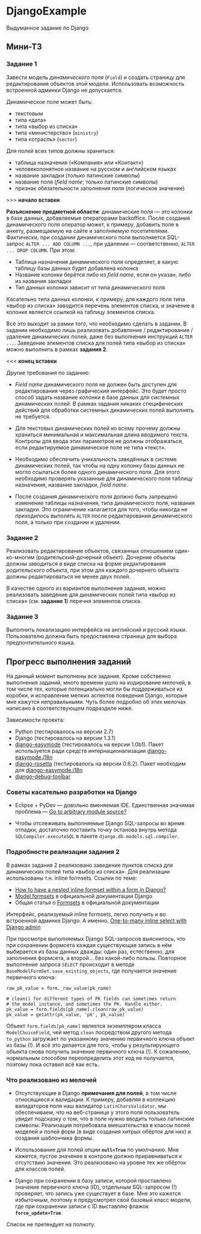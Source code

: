# DjangoExample

Выдуманное задание по Django

## Мини-ТЗ

### Задание 1

Завести модель *динамического поля* (`Field`) и создать страницу для редактирования объектов этой модели.  Использовать возможность встроенной админки Django не допускается.

Динамическое поле может быть:

  * текстовым
  * типа «дата»
  * типа «выбор из списка»
  * типа «министерство» (`ministry`)
  * типа «отрасль» (`sector`)

Для полей всех типов должны храниться:

  * таблица назначения («Компания» или «Контакт»)
  * человекопонятное название на русском и английском языках
  * название закладки (только латинские символы)
  * название поля (*field name*; только латинские символы)
  * признак обязательности заполнения поля (логическое значение)

\>>> **начало вставки**

**Разъяснение предметной области**: динамические поля — это колонки в базе данных, добавляемые операторами backoffice.  После создания динамического поля оператор может, к примеру, добавить поле в анкету, размещаемую на сайте и заполняемую посетителями.  Фактически, при создании динамического поля выполняется SQL-запрос `ALTER ... ADD COLUMN ...`, при удалении — соответственно, `ALTER ... DROP COLUMN`.  При этом:

  * Таблица назначения динамического поля определяет, в какую таблицу базы данных будет добавлена колонка
  * Название колонки берётся либо из *field name*, если он указан, либо из названия закладки
  * Тип данных колонки зависит от типа динамического поля

Касательно типа данных колонки, к примеру, для каждого поля типа «выбор из списка» заводится перечень элементов списка, и значение в колонке является ссылкой на таблицу элементов списка.

Всё это выходит за рамки того, что необходимо сделать в задании.  В задании необходимо лишь реализовать добавление / редактирование / удаление динамических полей, даже без выполнения инструкций `ALTER ...`.  Заведение элементов списка для полей типа «выбор из списка» можно выполнить в рамках **задания 2**.

\<<< **конец вставки**

Другие требования по заданию:

  * *Field name* динамического поля не должен быть доступен для редактирования через графический интерфейс.  Это будет просто способ задать название колонки в базе данных для *системных* динамических полей.  В рамках задания никаких специфических действий для обработки системных динамических полей выполнять не требуется.

  * Для текстовых динамических полей ко всему прочему должны храниться минимальная и максимальная длина вводимого текста.  Контролы для ввода этих параметров не должны отображаться, если редактируемое динамическое поле не типа «текст».

  * Необходимо обеспечить уникальность заведённых в системе динамических полей, так чтобы на одну колонку базы данных не могло ссылаться более одного динамического поля.  Для этого необходимо проверять указанные для динамического поля таблицу назначения, название закладки, *field name*.

  * После создания динамического поля должно быть запрещено изменение таблицы назначения, типа динамического поля, названия закладки.  Это ограничение налагается для того, чтобы никогда не приходилось выполять `ALTER` после редактирования динамического поля, а только при создании и удалении.

### Задание 2

Реализовать редактирование объектов, связанных отношением один-ко-многим (родительский-дочерний объект).  Дочерние объекты должны заводиться в виде списка на форме редактирования родительского объекта, при этом для каждого дочернего объекта должны редактироваться не менее двух полей.

В качестве одного из вариантов выполнения задания, можно реализовать заведение для динамических полей типа «выбор из списка» (см. **задание 1**) перечня элементов списка.

### Задание 3

Выполнить локализацию интерфейса на английский и русский языки.  Пользователю должна быть предоставлена страница для выбора предпочтительного языка.

## Прогресс выполнения заданий

На данный момент выполнены все задания.  Кроме собственно выполнения заданий, много времени ушло на кодирование мелочей, в том числе тех, которые потенциально могли бы поддерживаться из коробки, и исправление мелких аспектов поведения Django, которые мне кажутся неправильными.  Чуть более подробно об этих мелочах написано в соответствующем подразделе ниже.

Зависимости проекта:

  * Python (тестировалось на версии 2.7)
  * Django (тестировалось на версии 1.3.1)
  * [django-easymode][] (тестировалось на версии 1.0b1).  Пакет используется ради средств интернационализации [django-easymode.i18n][]
  * [django-rosetta][] (тестировалось на версии 0.6.2).  Пакет необходим для [django-easymode.i18n][]
  * [django-debug-toolbar][]

### Советы касательно разработки на Django

  * Eclipse + PyDev — довольно вменяемая IDE.  Единственная значимая проблема — [Go to arbitrary module source?][1]

  * Чтобы отслеживать выполняемые Django SQL-запросы во время отладки, достаточно поставить точку останова внутрь метода `SQLCompiler.executeSQL` в пакете `django.db.models.sql.compiler`.

### Подробности реализации задания 2

В рамках задания 2 реализовано заведение пунктов списка для динамических полей типа «выбор из списка».  Для реализации использованы т.н. inline formsets.  Ссылки по теме:

  * [How to have a nested inline formset within a form in Django?][formsets1]
  * [Model formsets][formsets2] в официальной документации Django
  * Общая статья о [Formsets][formsets3] в официальной документации

Интерфейс, реализуемый inline formsets, легко получить и во встроенной админке Django.  А именно, [One-to-many inline select with Django admin][formsets4]

При просмотре выполняемых Django SQL-запросов выяснилось, что при сохранении формсета каждая существующая запись в нём выбирается из базы данных дважды: один раз, естественно, для заполнения формсета, а второй… без какой-либо пользы.  Повторное выполнение запроса `SELECT` происходит в методе `BaseModelFormSet.save_existing_objects`, где получается значение первичного ключа:

    raw_pk_value = form._raw_value(pk_name)

    # clean() for different types of PK fields can sometimes return
    # the model instance, and sometimes the PK. Handle either.
    pk_value = form.fields[pk_name].clean(raw_pk_value)
    pk_value = getattr(pk_value, 'pk', pk_value)

Объект `form.fields[pk_name]` является экземпляром класса `ModelChoiceField`, чей метод `clean` посредством другого метода `to_python` загружает по указанному значению первичного ключа объект из базы (!).  И всё это делается для того, чтобы у результирующего объекта снова получить значение первичного ключа (!).  К сожалению, нормальным способом переопределить этот код не получается, поэтому пока оставил всё как есть.

### Что реализовано из мелочей

  * Отсутствующие в Django **примечания для полей**, в том числе относящиеся к валидации.  К примеру, добавляя в коллекцию валидаторов поля наш валидатор `LatinCharsValidator`, мы обеспечиваем, что на веб-странице у этого поля пользователь увидит подсказку о том, что в поле нужно вводить только латинские символы.  Реализация потребовала вмешательства в классы полей моделей и полей форм (в виде создания хитрых обёрток для них) и создания шаблончика формы.

  * Использование для полей опции **`null=True`** по умолчанию.  Мне кажется, пустое значение в контроле должно приравниваться к отсутствию значения.  Это реализовано на уровне тех же обёрток для классов полей.

  * Django при сохранении в базу записи, которой проставлено значение первичного ключа (ID), отдельным SQL-запросом (!) проверяет, что запись уже существует в базе.  Мне это кажется избыточным, поэтому я предусмотрел свой базовый класс модели, где при сохранении записи с ID выставляю флажок **`force_update=True`**.

Список не претендует на полноту.


[django-easymode]: http://pypi.python.org/pypi/django-easymode/
[django-easymode.i18n]: http://packages.python.org/django-easymode/i18n/api.html
[django-rosetta]: http://pypi.python.org/pypi/django-rosetta/
[django-debug-toolbar]: https://github.com/django-debug-toolbar/django-debug-toolbar#readme

[formsets1]: http://stackoverflow.com/questions/5518826/
[formsets2]: https://docs.djangoproject.com/en/1.3/topics/forms/modelforms/#model-formsets
[formsets3]: https://docs.djangoproject.com/en/1.3/topics/forms/formsets/
[formsets4]: http://stackoverflow.com/questions/6034047/

[1]: http://stackoverflow.com/questions/7392461/
